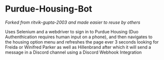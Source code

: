 # Purdue-Housing-Bot

*Forked from ritvik-gupta-2003 and made easier to reuse by others*

Uses Selenium and a webdriver to sign in to Purdue Housing (Duo Authenthication requires human input on a phone), and then navigates to the housing option menu and refreshes the page ever 3 seconds looking for Freida or Winifred Parker as well as Hillenbrand after which it will send a message in a Discord channel using a Discord Webhook Integration

